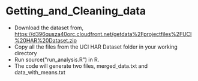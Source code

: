 Getting_and_Cleaning_data
=========================

- Download the dataset from, https://d396qusza40orc.cloudfront.net/getdata%2Fprojectfiles%2FUCI%20HAR%20Dataset.zip  
- Copy all the files from the UCI HAR Dataset folder in your working directory
- Run source("run_analysis.R") in R.
- The code will generate two files, merged_data.txt and data_with_means.txt 
 
